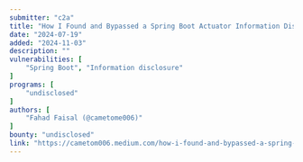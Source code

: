 ```yaml
---
submitter: "c2a"
title: "How I Found and Bypassed a Spring Boot Actuator Information Disclosure Bug"
date: "2024-07-19"
added: "2024-11-03"
description: ""
vulnerabilities: [
    "Spring Boot", "Information disclosure"
]
programs: [
    "undisclosed"
]
authors: [
    "Fahad Faisal (@cametome006)"
]
bounty: "undisclosed"
link: "https://cametom006.medium.com/how-i-found-and-bypassed-a-spring-boot-actuator-information-disclosure-bug-c4930b740a50"
---
```




